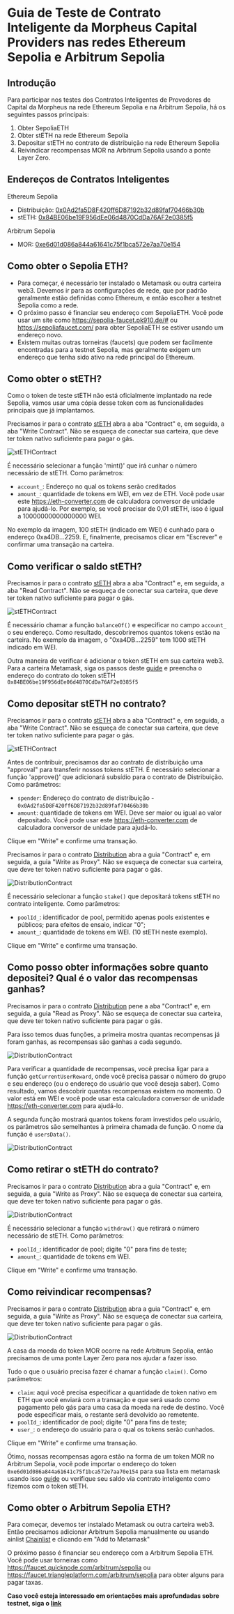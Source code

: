 # Guia de Teste de Contrato Inteligente da Morpheus Capital Providers nas redes Ethereum Sepolia e Arbitrum Sepolia


## Introdução
Para participar nos testes dos Contratos Inteligentes de Provedores de Capital da Morpheus na rede Ethereum Sepolia e na Arbitrum Sepolia, há os seguintes passos principais:
1) Obter SepoliaETH
2) Obter stETH na rede Ethereum Sepolia
3) Depositar stETH no contrato de distribuição na rede Ethereum Sepolia
4) Reivindicar recompensas MOR na Arbitrum Sepolia usando a ponte Layer Zero.


## Endereços de Contratos Inteligentes
Ethereum Sepolia 
- Distribuição: [0x0Ad2fa5D8F420ff6D87192b32d89faf70466b30b](https://sepolia.etherscan.io/address/0x0Ad2fa5D8F420ff6D87192b32d89faf70466b30b#code) 
- stETH: [0x84BE06be19F956dEe06d4870CdDa76AF2e0385f5](https://sepolia.etherscan.io/address/0x84BE06be19F956dEe06d4870CdDa76AF2e0385f5#code)
  
Arbitrum Sepolia 
- MOR: [0xe6d01d086a844a61641c75f1bca572e7aa70e154](https://sepolia.arbiscan.io/address/0xe6d01d086a844a61641c75f1bca572e7aa70e154#code)


## Como obter o Sepolia ETH?
- Para começar, é necessário ter instalado o Metamask ou outra carteira web3. Devemos ir para as configurações de rede, que por padrão geralmente estão definidas como Ethereum, e então escolher a testnet Sepolia como a rede.
- O próximo passo é financiar seu endereço com SepoliaETH. Você pode usar um site como https://sepolia-faucet.pk910.de/# ou https://sepoliafaucet.com/ para obter SepoliaETH se estiver usando um endereço novo.
- Existem muitas outras torneiras (faucets) que podem ser facilmente encontradas para a testnet Sepolia, mas geralmente exigem um endereço que tenha sido ativo na rede principal do Ethereum.


## Como obter o stETH?
Como o token de teste stETH não está oficialmente implantado na rede Sepolia, vamos usar uma cópia desse token com as funcionalidades principais que já implantamos.

Precisamos ir para o contrato [stETH](https://sepolia.etherscan.io/address/0x84BE06be19F956dEe06d4870CdDa76AF2e0385f5#writeContract) abra a aba "Contract" e, em seguida, a aba "Write Contract". Não se esqueça de conectar sua carteira, que deve ter token nativo suficiente para pagar o gás.

![stETHContract](https://github.com/antonbosss/fantastic-bassoon/blob/SepoliaTestnetGuide/stETH-580x648.png)

É necessário selecionar a função 'mint()' que irá cunhar o número necessário de stETH.
Como parâmetros:
- `account_`: Endereço no qual os tokens serão creditados
- `amount_`: quantidade de tokens em WEI, em vez de ETH. Você pode usar este https://eth-converter.com de calculadora conversor de unidade para ajudá-lo. Por exemplo, se você precisar de 0,01 stETH, isso é igual a 10000000000000000 WEI. 

No exemplo da imagem, 100 stETH (indicado em WEI) é cunhado para o endereço 0xa4DB...2259.
E, finalmente, precisamos clicar em "Escrever" e confirmar uma transação na carteira.


## Como verificar o saldo stETH?
Precisamos ir para o contrato [stETH](https://sepolia.etherscan.io/address/0x84BE06be19F956dEe06d4870CdDa76AF2e0385f5#readContract) abra a aba "Contract" e, em seguida, a aba "Read Contract". Não se esqueça de conectar sua carteira, que deve ter token nativo suficiente para pagar o gás.

![stETHContract](https://github.com/antonbosss/fantastic-bassoon/blob/SepoliaTestnetGuide/check-stETH.png)

É necessário chamar a função `balanceOf()` e especificar no campo `account_` o seu endereço. Como resultado, descobriremos quantos tokens estão na carteira.
No exemplo da imagem, o "0xa4DB...2259" tem 1000 stETH indicado em WEI.

Outra maneira de verificar é adicionar o token stETH em sua carteira web3. Para a carteira Metamask, siga os passos deste [guide](https://support.metamask.io/hc/en-us/articles/360015489031-How-to-display-tokens-in-MetaMask#h_01FWH492CHY60HWPC28RW0872H) e preencha o endereço do contrato do token stETH `0x84BE06be19F956dEe06d4870CdDa76AF2e0385f5`


## Como depositar stETH no contrato?
Precisamos ir para o contrato [stETH](https://sepolia.etherscan.io/address/0x84BE06be19F956dEe06d4870CdDa76AF2e0385f5#writeContract) abra a aba "Contract" e, em seguida, a aba "Write Contract". Não se esqueça de conectar sua carteira, que deve ter token nativo suficiente para pagar o gás.

![stETHContract](https://github.com/antonbosss/fantastic-bassoon/blob/SepoliaTestnetGuide/stethapproval.png)

Antes de contribuir, precisamos dar ao contrato de distribuição uma "approval" para transferir nossos tokens stETH. É necessário selecionar a função 'approve()' que adicionará subsídio para o contrato de Distribuição. Como parâmetros:
- `spender`: Endereço do contrato de distribuição - `0x0Ad2fa5D8F420ff6D87192b32d89faf70466b30b`
- `amount`: quantidade de tokens em WEI. Deve ser maior ou igual ao valor depositado. Você pode usar este https://eth-converter.com de calculadora conversor de unidade para ajudá-lo.

Clique em "Write" e confirme uma transação.

Precisamos ir para o contrato [Distribution](https://sepolia.etherscan.io/address/0x0Ad2fa5D8F420ff6D87192b32d89faf70466b30b#writeProxyContract) abra a guia "Contract" e, em seguida, a guia "Write as Proxy". Não se esqueça de conectar sua carteira, que deve ter token nativo suficiente para pagar o gás.

![DistributionContract](https://github.com/antonbosss/fantastic-bassoon/blob/SepoliaTestnetGuide/stake.png)

É necessário selecionar a função `stake()` que depositará tokens stETH no contrato inteligente.
Como parâmetros:
- `poolId_`: identificador de pool, permitido apenas pools existentes e públicos; para efeitos de ensaio, indicar "0";
- `amount_`: quantidade de tokens em WEI. (10 stETH neste exemplo).

Clique em "Write" e confirme uma transação.


## Como posso obter informações sobre quanto depositei? Qual é o valor das recompensas ganhas?
Precisamos ir para o contrato [Distribution](https://sepolia.etherscan.io/address/0x0Ad2fa5D8F420ff6D87192b32d89faf70466b30b#readProxyContract) pene a aba "Contract" e, em seguida, a guia "Read as Proxy". Não se esqueça de conectar sua carteira, que deve ter token nativo suficiente para pagar o gás.

Para isso temos duas funções, a primeira mostra quantas recompensas já foram ganhas, as recompensas são ganhas a cada segundo.

![DistributionContract](https://github.com/antonbosss/fantastic-bassoon/blob/SepoliaTestnetGuide/rewards.png)

Para verificar a quantidade de recompensas, você precisa ligar para a função `getCurrentUserReward`, onde você precisa passar o número do grupo e seu endereço (ou o endereço do usuário que você deseja saber). Como resultado, vamos descobrir quantas recompensas existem no momento. O valor está em WEI e você pode usar esta calculadora conversor de unidade https://eth-converter.com para ajudá-lo.

A segunda função mostrará quantos tokens foram investidos pelo usuário, os parâmetros são semelhantes à primeira chamada de função. O nome da função é `usersData()`.

![DistributionContract](https://github.com/antonbosss/fantastic-bassoon/blob/SepoliaTestnetGuide/stakedamount.png)


## Como retirar o stETH do contrato?
Precisamos ir para o contrato [Distribution](https://sepolia.etherscan.io/address/0x0Ad2fa5D8F420ff6D87192b32d89faf70466b30b#writeProxyContract) abra a guia "Contract" e, em seguida, a guia "Write as Proxy". Não se esqueça de conectar sua carteira, que deve ter token nativo suficiente para pagar o gás.

![DistributionContract](https://github.com/antonbosss/fantastic-bassoon/blob/SepoliaTestnetGuide/withdraw.png)

É necessário selecionar a função `withdraw()` que retirará o número necessário de stETH.
Como parâmetros:
- `poolId_`: identificador de pool; digite "0" para fins de teste;
- `amount_`: quantidade de tokens em WEI.

Clique em "Write" e confirme uma transação.


## Como reivindicar recompensas?
Precisamos ir para o contrato [Distribution](https://sepolia.etherscan.io/address/0x0Ad2fa5D8F420ff6D87192b32d89faf70466b30b#writeProxyContract) abra a guia "Contract" e, em seguida, a guia "Write as Proxy". Não se esqueça de conectar sua carteira, que deve ter token nativo suficiente para pagar o gás.

![DistributionContract](https://github.com/antonbosss/fantastic-bassoon/blob/SepoliaTestnetGuide/claim.png)

A casa da moeda do token MOR ocorre na rede Arbitrum Sepolia, então precisamos de uma ponte Layer Zero para nos ajudar a fazer isso.

Tudo o que o usuário precisa fazer é chamar a função `claim()`.
Como parâmetros:
- `claim`: aqui você precisa especificar a quantidade de token nativo em ETH que você enviará com a transação e que será usado como pagamento pelo gás para uma casa da moeda na rede de destino. Você pode especificar mais, o restante será devolvido ao remetente.
- `poolId_`: identificador de pool; digite "0" para fins de teste;
- `user_`: o endereço do usuário para o qual os tokens serão cunhados.
  
Clique em "Write" e confirme uma transação.

Ótimo, nossas recompensas agora estão na forma de um token MOR no Arbitrum Sepolia, você pode importar o endereço do token `0xe6d01d086a844a61641c75f1bca572e7aa70e154` para sua lista em metamask usando isso [guide](https://support.metamask.io/hc/en-us/articles/360015489031-How-to-display-tokens-in-MetaMask#h_01FWH492CHY60HWPC28RW0872H) ou verifique seu saldo via contrato inteligente como fizemos com o token stETH.


## Como obter o Arbitrum Sepolia ETH?
Para começar, devemos ter instalado Metamask ou outra carteira web3. Então precisamos adicionar Arbitrum Sepolia manualmente ou usando ainlist [Chainlist](https://chainlist.org/?testnets=true&search=arbitrum+sepolia) e clicando em "Add to Metamask"

O próximo passo é financiar seu endereço com a Arbitrum Sepolia ETH. Você pode usar torneiras como https://faucet.quicknode.com/arbitrum/sepolia ou https://faucet.triangleplatform.com/arbitrum/sepolia para obter alguns para pagar taxas.

**Caso você esteja interessado em orientações mais aprofundadas sobre testnet, siga o [link](https://docs.google.com/document/d/1DbNx-CBpHjFUvIhbKHJSOshCKNTWlng7SeLzzn95AKY/edit)** 


